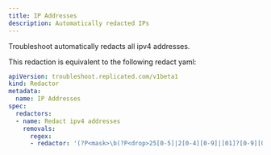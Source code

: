 ```yaml
---
title: IP Addresses
description: Automatically redacted IPs
---
```


Troubleshoot automatically redacts all ipv4 addresses.

This redaction is equivalent to the following redact yaml:

```yaml
apiVersion: troubleshoot.replicated.com/v1beta1
kind: Redactor
metadata:
  name: IP Addresses
spec:
  redactors:
  - name: Redact ipv4 addresses
    removals:
      regex:
      - redactor: '(?P<mask>\b(?P<drop>25[0-5]|2[0-4][0-9]|[01]?[0-9][0-9]?)\.(?P<drop>25[0-5]|2[0-4][0-9]|[01]?[0-9][0-9]?)\.(?P<drop>25[0-5]|2[0-4][0-9]|[01]?[0-9][0-9]?)\.(?P<drop>25[0-5]|2[0-4][0-9]|[01]?[0-9][0-9]?)\b)'
```